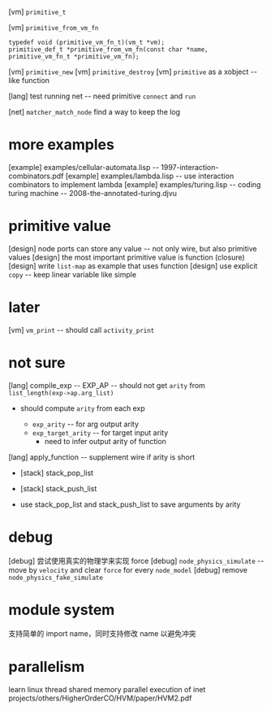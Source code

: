 [vm] `primitive_t`

[vm] `primitive_from_vm_fn`

```
typedef void (primitive_vm_fn_t)(vm_t *vm);
primitive_def_t *primitive_from_vm_fn(const char *name, primitive_vm_fn_t *primitive_vm_fn);
```

[vm] `primitive_new`
[vm] `primitive_destroy`
[vm] `primitive` as a xobject -- like function

[lang] test running net -- need primitive `connect` and `run`

[net] `matcher_match_node` find a way to keep the log

# more examples

[example] examples/cellular-automata.lisp -- 1997-interaction-combinators.pdf
[example] examples/lambda.lisp -- use interaction combinators to implement lambda
[example] examples/turing.lisp -- coding turing machine -- 2008-the-annotated-turing.djvu

# primitive value

[design] node ports can store any value -- not only wire, but also primitive values
[design] the most important primitive value is function (closure)
[design] write `list-map` as example that uses function
[design] use explicit `copy` -- keep linear variable like simple

# later

[vm] `vm_print` -- should call `activity_print`

# not sure

[lang] compile_exp -- EXP_AP -- should not get `arity` from `list_length(exp->ap.arg_list)`

- should compute `arity` from each exp

  - `exp_arity` -- for arg output arity
  - `exp_target_arity` -- for target input arity
    - need to infer output arity of function

[lang] apply_function -- supplement wire if arity is short

- [stack] stack_pop_list
- [stack] stack_push_list

- use stack_pop_list and stack_push_list to save arguments by arity

# debug

[debug] 尝试使用真实的物理学来实现 force
[debug] `node_physics_simulate` -- move by `velocity` and clear `force` for every `node_model`
[debug] remove `node_physics_fake_simulate`

# module system

支持简单的 import name，同时支持修改 name 以避免冲突

# parallelism

learn linux thread
shared memory parallel execution of inet
projects/others/HigherOrderCO/HVM/paper/HVM2.pdf
